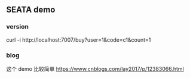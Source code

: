 
## SEATA demo
### version





curl -i http://localhost:7007/buy?user=1&code=c1&count=1




### blog
这个 demo 比较简单
https://www.cnblogs.com/lay2017/p/12383066.html
